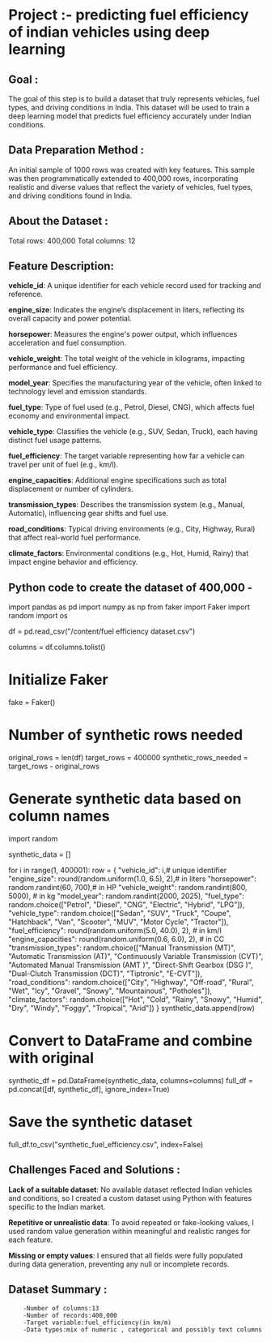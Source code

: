 # Project :- predicting fuel efficiency of indian vehicles using deep learning 

## Goal :
The goal of this step is to build a dataset that truly represents vehicles, fuel types, and driving conditions in India. This dataset will be used to train a deep learning model that predicts fuel efficiency accurately under Indian conditions.

## Data Preparation Method :
An initial sample of 1000 rows was created with key features. This sample was then programmatically extended to 400,000 rows, incorporating realistic and diverse values that reflect the variety of vehicles, fuel types, and driving conditions found in India.

## About the Dataset :
Total rows: 400,000
Total columns: 12

## Feature Description: 

**vehicle_id**: A unique identifier for each vehicle record used for tracking and reference.

**engine_size**: Indicates the engine’s displacement in liters, reflecting its overall capacity and power potential.

**horsepower**: Measures the engine's power output, which influences acceleration and fuel consumption.

**vehicle_weight**: The total weight of the vehicle in kilograms, impacting performance and fuel efficiency.

**model_year**: Specifies the manufacturing year of the vehicle, often linked to technology level and emission standards.

**fuel_type**: Type of fuel used (e.g., Petrol, Diesel, CNG), which affects fuel economy and environmental impact.

**vehicle_type**: Classifies the vehicle (e.g., SUV, Sedan, Truck), each having distinct fuel usage patterns.

**fuel_efficiency**: The target variable representing how far a vehicle can travel per unit of fuel (e.g., km/l).

**engine_capacities**: Additional engine specifications such as total displacement or number of cylinders.

**transmission_types**: Describes the transmission system (e.g., Manual, Automatic), influencing gear shifts and fuel use.

**road_conditions**: Typical driving environments (e.g., City, Highway, Rural) that affect real-world fuel performance.

**climate_factors**: Environmental conditions (e.g., Hot, Humid, Rainy) that impact engine behavior and efficiency.



## Python code to create the dataset of 400,000 -

import pandas as pd
import numpy as np
from faker import Faker
import random
import os

df = pd.read_csv("/content/fuel efficiency dataset.csv")

columns = df.columns.tolist()

# Initialize Faker
fake = Faker()

# Number of synthetic rows needed
original_rows = len(df)
target_rows = 400000
synthetic_rows_needed = target_rows - original_rows

# Generate synthetic data based on column names
import random

synthetic_data = []

for i in range(1, 400001):
    row = {
        "vehicle_id": i,# unique identifier
        "engine_size": round(random.uniform(1.0, 6.5), 2),# in liters
        "horsepower": random.randint(60, 700),# in HP
        "vehicle_weight": random.randint(800, 5000), # in kg
        "model_year": random.randint(2000, 2025),
        "fuel_type": random.choice(["Petrol", "Diesel", "CNG", "Electric", "Hybrid", "LPG"]),
        "vehicle_type": random.choice(["Sedan", "SUV", "Truck", "Coupe", "Hatchback", "Van", "Scooter", "MUV", "Motor Cycle", "Tractor"]),
        "fuel_efficiency": round(random.uniform(5.0, 40.0), 2), # in km/l
        "engine_capacities": round(random.uniform(0.6, 6.0), 2), # in CC
        "transmission_types": random.choice(["Manual Transmission (MT)", "Automatic Transmission (AT)", "Continuously Variable Transmission (CVT)", "Automated Manual Transmission (AMT )", "Direct-Shift Gearbox (DSG )", "Dual-Clutch Transmission (DCT)", "Tiptronic", "E-CVT"]),
        "road_conditions": random.choice(["City", "Highway", "Off-road", "Rural", "Wet", "Icy", "Gravel", "Snowy", "Mountainous", "Potholes"]),
        "climate_factors": random.choice(["Hot", "Cold", "Rainy", "Snowy", "Humid", "Dry", "Windy", "Foggy", "Tropical", "Arid"])
    }
    synthetic_data.append(row)

# Convert to DataFrame and combine with original
synthetic_df = pd.DataFrame(synthetic_data, columns=columns)
full_df = pd.concat([df, synthetic_df], ignore_index=True)

# Save the synthetic dataset
full_df.to_csv("synthetic_fuel_efficiency.csv", index=False)



## Challenges Faced and Solutions :

**Lack of a suitable dataset**:
No available dataset reflected Indian vehicles and conditions, so I created a custom dataset using Python with features specific to the Indian market.

**Repetitive or unrealistic data**:
To avoid repeated or fake-looking values, I used random value generation within meaningful and realistic ranges for each feature.

**Missing or empty values**:
I ensured that all fields were fully populated during data generation, preventing any null or incomplete records.

## Dataset Summary :
        -Number of columns:13
        -Number of records:400,000
        -Target variable:fuel_efficiency(in km/m)
        -Data types:mix of numeric , categorical and possibly text columns 


